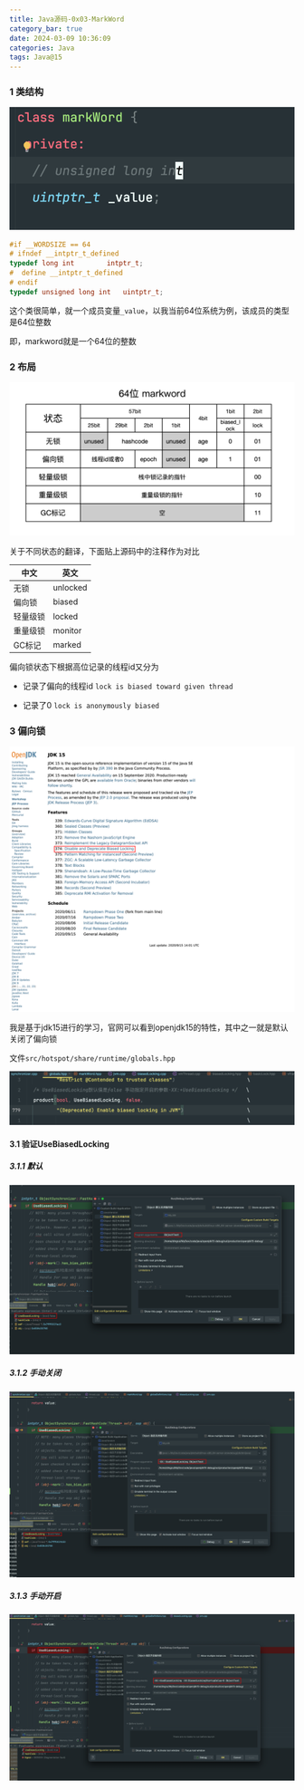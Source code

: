 ```yaml
---
title: Java源码-0x03-MarkWord
category_bar: true
date: 2024-03-09 10:36:09
categories: Java
tags: Java@15
---
```


### 1 类结构

![](./Java源码-0x03-MarkWord/1709952220.png)

```cpp
#if __WORDSIZE == 64
# ifndef __intptr_t_defined
typedef long int		intptr_t;
#  define __intptr_t_defined
# endif
typedef unsigned long int	uintptr_t;
```

这个类很简单，就一个成员变量`_value`，以我当前64位系统为例，该成员的类型是64位整数

即，markword就是一个64位的整数

### 2 布局

![](./Java源码-0x03-MarkWord/1709952617.png)

关于不同状态的翻译，下面贴上源码中的注释作为对比

|中文|英文|
|---|---|
|无锁|unlocked|
|偏向锁|biased|
|轻量级锁|locked|
|重量级锁|monitor|
|GC标记|marked|

偏向锁状态下根据高位记录的线程id又分为

- 记录了偏向的线程id `lock is biased toward given thread`

- 记录了0 `lock is anonymously biased`

### 3 偏向锁

![](./Java源码-0x03-MarkWord/1709953739.png)

我是基于jdk15进行的学习，官网可以看到openjdk15的特性，其中之一就是默认关闭了偏向锁

文件`src/hotspot/share/runtime/globals.hpp`

![](./Java源码-0x03-MarkWord/1709956991.png)

#### 3.1 验证UseBiasedLocking

##### 3.1.1 默认

![](./Java源码-0x03-MarkWord/1709954073.png)

##### 3.1.2 手动关闭

![](./Java源码-0x03-MarkWord/1709954256.png)

##### 3.1.3 手动开启

![](./Java源码-0x03-MarkWord/1709954338.png)